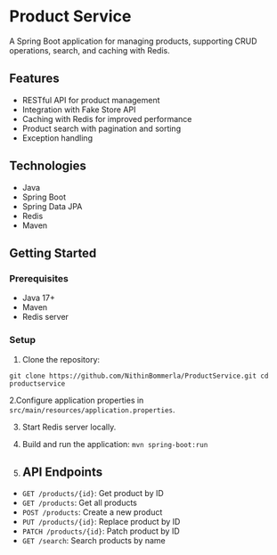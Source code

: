 # Product Service

A Spring Boot application for managing products, supporting CRUD operations, search, and caching with Redis.

## Features

- RESTful API for product management
- Integration with Fake Store API
- Caching with Redis for improved performance
- Product search with pagination and sorting
- Exception handling

## Technologies

- Java
- Spring Boot
- Spring Data JPA
- Redis
- Maven

## Getting Started

### Prerequisites

- Java 17+
- Maven
- Redis server

### Setup

1. Clone the repository:

`git clone https://github.com/NithinBommerla/ProductService.git cd productservice`

2.Configure application properties in `src/main/resources/application.properties`.

3. Start Redis server locally.

4. Build and run the application:
```mvn spring-boot:run```

5. ## API Endpoints

- `GET /products/{id}`: Get product by ID
- `GET /products`: Get all products
- `POST /products`: Create a new product
- `PUT /products/{id}`: Replace product by ID
- `PATCH /products/{id}`: Patch product by ID
- `GET /search`: Search products by name
